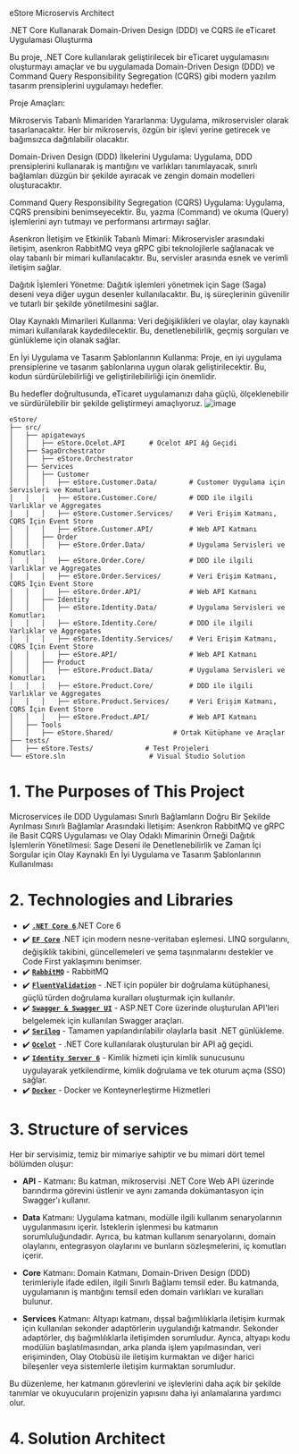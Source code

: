 eStore Microservis Architect

.NET Core Kullanarak Domain-Driven Design (DDD) ve CQRS ile eTicaret Uygulaması Oluşturma

Bu proje, .NET Core kullanılarak geliştirilecek bir eTicaret uygulamasını oluşturmayı amaçlar ve bu uygulamada Domain-Driven Design (DDD) ve Command Query Responsibility Segregation (CQRS) gibi modern yazılım tasarım prensiplerini uygulamayı hedefler.

Proje Amaçları:

Mikroservis Tabanlı Mimariden Yararlanma: Uygulama, mikroservisler olarak tasarlanacaktır. Her bir mikroservis, özgün bir işlevi yerine getirecek ve bağımsızca dağıtılabilir olacaktır.

Domain-Driven Design (DDD) İlkelerini Uygulama: Uygulama, DDD prensiplerini kullanarak iş mantığını ve varlıkları tanımlayacak, sınırlı bağlamları düzgün bir şekilde ayıracak ve zengin domain modelleri oluşturacaktır.

Command Query Responsibility Segregation (CQRS) Uygulama: Uygulama, CQRS prensibini benimseyecektir. Bu, yazma (Command) ve okuma (Query) işlemlerini ayrı tutmayı ve performansı artırmayı sağlar.

Asenkron İletişim ve Etkinlik Tabanlı Mimari: Mikroservisler arasındaki iletişim, asenkron RabbitMQ veya gRPC gibi teknolojilerle sağlanacak ve olay tabanlı bir mimari kullanılacaktır. Bu, servisler arasında esnek ve verimli iletişim sağlar.

Dağıtık İşlemleri Yönetme: Dağıtık işlemleri yönetmek için Sage (Saga) deseni veya diğer uygun desenler kullanılacaktır. Bu, iş süreçlerinin güvenilir ve tutarlı bir şekilde yönetilmesini sağlar.

Olay Kaynaklı Mimarileri Kullanma: Veri değişiklikleri ve olaylar, olay kaynaklı mimari kullanılarak kaydedilecektir. Bu, denetlenebilirlik, geçmiş sorguları ve günlükleme için olanak sağlar.

En İyi Uygulama ve Tasarım Şablonlarının Kullanma: Proje, en iyi uygulama prensiplerine ve tasarım şablonlarına uygun olarak geliştirilecektir. Bu, kodun sürdürülebilirliği ve geliştirilebilirliği için önemlidir.

Bu hedefler doğrultusunda, eTicaret uygulamanızı daha güçlü, ölçeklenebilir ve sürdürülebilir bir şekilde geliştirmeyi amaçlıyoruz.
![image](https://github.com/dikmenonur/eStore/assets/3075597/f5a1ca1a-1923-42b2-a2cf-d4b148db8381)

```
eStore/
├── src/
│   ├── apigateways
│   │   ├── eStore.Ocelot.API      # Ocelot API Ağ Geçidi
│   ├── SagaOrchestrator
│   │   ├── eStore.Orchestrator
│   ├── Services
│   │   ├── Customer
│   │   │   ├── eStore.Customer.Data/        # Customer Uygulama için Servisleri ve Komutları
│   │   │   ├── eStore.Customer.Core/        # DDD ile ilgili Varlıklar ve Aggregates
│   │   │   ├── eStore.Customer.Services/    # Veri Erişim Katmanı, CQRS İçin Event Store
│   │   │   ├── eStore.Customer.API/         # Web API Katmanı
│   │   ├── Order
│   │   │   ├── eStore.Order.Data/           # Uygulama Servisleri ve Komutları
│   │   │   ├── eStore.Order.Core/           # DDD ile ilgili Varlıklar ve Aggregates
│   │   │   ├── eStore.Order.Services/       # Veri Erişim Katmanı, CQRS İçin Event Store
│   │   │   ├── eStore.Order.API/            # Web API Katmanı
│   │   ├── Identity
│   │   │   ├── eStore.Identity.Data/        # Uygulama Servisleri ve Komutları
│   │   │   ├── eStore.Identity.Core/        # DDD ile ilgili Varlıklar ve Aggregates
│   │   │   ├── eStore.Identity.Services/    # Veri Erişim Katmanı, CQRS İçin Event Store
│   │   │   ├── eStore.API/                  # Web API Katmanı
│   │   ├── Product
│   │   │   ├── eStore.Product.Data/         # Uygulama Servisleri ve Komutları
│   │   │   ├── eStore.Product.Core/         # DDD ile ilgili Varlıklar ve Aggregates
│   │   │   ├── eStore.Product.Services/     # Veri Erişim Katmanı, CQRS İçin Event Store
│   │   │   ├── eStore.Product.API/          # Web API Katmanı
│   ├── Tools
│   │   ├── eStore.Shared/               # Ortak Kütüphane ve Araçlar
├── tests/
│   ├── eStore.Tests/             # Test Projeleri
└── eStore.sln                     # Visual Studio Solution
```

# 1. The Purposes of This Project
Microservices ile DDD Uygulaması
Sınırlı Bağlamların Doğru Bir Şekilde Ayrılması
Sınırlı Bağlamlar Arasındaki İletişim: Asenkron RabbitMQ ve gRPC ile
Basit CQRS Uygulaması ve Olay Odaklı Mimarinin Örneği
Dağıtık İşlemlerin Yönetilmesi: Sage Deseni ile
Denetlenebilirlik ve Zaman İçi Sorgular için Olay Kaynaklı
En İyi Uygulama ve Tasarım Şablonlarının Kullanılması

# 2. Technologies and Libraries
- ✔️ **[`.NET Core 6`](https://dotnet.microsoft.com/download)**.NET Core 6
- ✔️ **[`EF Core`](https://github.com/dotnet/efcore)** .NET için modern nesne-veritaban eşlemesi. LINQ sorgularını, değişiklik takibini, güncellemeleri ve şema taşınmalarını destekler ve Code First yaklaşımını benimser.
- ✔️ **[`RabbitMQ`](https://masstransit.io/)** - RabbitMQ
- ✔️ **[`FluentValidation`](https://github.com/FluentValidation/FluentValidation)** - .NET için popüler bir doğrulama kütüphanesi, güçlü türden doğrulama kuralları oluşturmak için kullanılır.
- ✔️ **[`Swagger & Swagger UI`](https://github.com/domaindrivendev/Swashbuckle.AspNetCore)** - ASP.NET Core üzerinde oluşturulan API'leri belgelemek için kullanılan Swagger araçları.
- ✔️ **[`Serilog`](https://github.com/serilog/serilog)** - Tamamen yapılandırılabilir olaylarla basit .NET günlükleme.
- ✔️ **[`Ocelot`](https://github.com/ThreeMammals/Ocelot)**  - .NET Core kullanılarak oluşturulan bir API ağ geçidi.
- ✔️ **[`Identity Server 6`](https://duendesoftware.com/products/identityserver)** - Kimlik hizmeti için kimlik sunucusunu uygulayarak yetkilendirme, kimlik doğrulama ve tek oturum açma (SSO) sağlar.
- ✔️ **[`Docker`](https://www.docker.com)**  - Docker ve Konteynerleştirme Hizmetleri


# 3. Structure of services
Her bir servisimiz, temiz bir mimariye sahiptir ve bu mimari dört temel bölümden oluşur:

- **API** - Katmanı: Bu katman, mikroservisi .NET Core Web API üzerinde barındırma görevini üstlenir ve aynı zamanda dokümantasyon için Swagger'ı kullanır.

- **Data** Katmanı: Uygulama katmanı, modülle ilgili kullanım senaryolarının uygulanmasını içerir. İsteklerin işlenmesi bu katmanın sorumluluğundadır. Ayrıca, bu katman kullanım senaryolarını, domain olaylarını, entegrasyon olaylarını ve bunların sözleşmelerini, iç komutları içerir.

- **Core** Katmanı: Domain Katmanı, Domain-Driven Design (DDD) terimleriyle ifade edilen, ilgili Sınırlı Bağlamı temsil eder. Bu katmanda, uygulamanın iş mantığını temsil eden domain varlıkları ve kuralları bulunur.

- **Services** Katmanı: Altyapı katmanı, dışsal bağımlılıklarla iletişim kurmak için kullanılan sekonder adaptörlerin uygulandığı katmandır. Sekonder adaptörler, dış bağımlılıklarla iletişimden sorumludur. Ayrıca, altyapı kodu modülün başlatılmasından, arka planda işlem yapılmasından, veri erişiminden, Olay Otobüsü ile iletişim kurmaktan ve diğer harici bileşenler veya sistemlerle iletişim kurmaktan sorumludur.

Bu düzenleme, her katmanın görevlerini ve işlevlerini daha açık bir şekilde tanımlar ve okuyucuların projenizin yapısını daha iyi anlamalarına yardımcı olur.

# 4. Solution Architect

